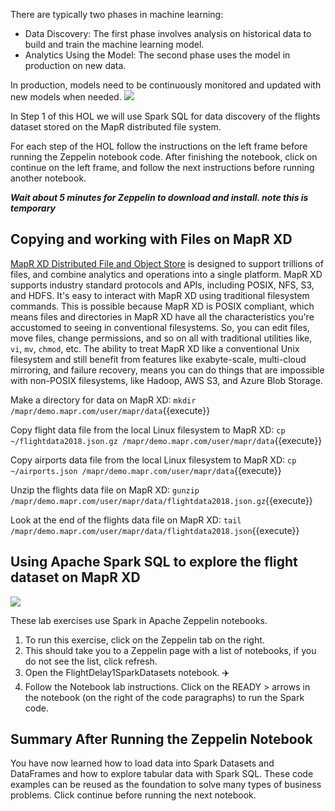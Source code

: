 
There are typically two phases in machine learning:
* Data Discovery: The first phase involves analysis on historical data to build and train the machine learning model.
* Analytics Using the Model: The second phase uses the model in production on new data.

In production, models need to be continuously monitored and updated with new models when needed.
<img src="https://github.com/mapr-demos/katacoda-scenarios/raw/master/spark_flight_delays/assets/TypicalMLphases.png?raw=true width=400 height=400">

In Step 1 of this HOL we will use Spark SQL for data discovery of the flights dataset stored on the MapR distributed file system. 

For each step of the HOL follow the instructions on the left frame before running the Zeppelin notebook code. After finishing the notebook, click on continue on the left frame, and follow the next instructions before running another notebook. 

***Wait about 5 minutes for Zeppelin to download and install. note this is temporary***

## Copying and working with Files on MapR XD
[MapR XD Distributed File and Object Store](https://mapr.com/products/mapr-xd/) is designed to support trillions of files, and combine analytics and operations into a single platform. MapR XD supports industry standard protocols and APIs, including POSIX, NFS, S3, and HDFS. It's easy to interact with MapR XD using traditional filesystem commands. This is possible because MapR XD is POSIX compliant, which means files and directories in MapR XD have all the characteristics you're accustomed to seeing in conventional filesystems. So, you can edit files, move files, change permissions, and so on all with traditional utilities like, `vi`, `mv`, `chmod`, etc. The ability to treat MapR XD like a conventional Unix filesystem and still benefit from features like exabyte-scale, multi-cloud mirroring, and failure recovery, means you can do things that are impossible with non-POSIX filesystems, like Hadoop, AWS S3, and Azure Blob Storage. 

Make a directory for data on MapR XD: `mkdir /mapr/demo.mapr.com/user/mapr/data`{{execute}}

Copy flight data file from the local Linux filesystem to MapR XD: `cp ~/flightdata2018.json.gz /mapr/demo.mapr.com/user/mapr/data`{{execute}}

Copy airports data file from the local Linux filesystem to MapR XD: `cp ~/airports.json /mapr/demo.mapr.com/user/mapr/data`{{execute}}

Unzip the flights data file on MapR XD:
`gunzip /mapr/demo.mapr.com/user/mapr/data/flightdata2018.json.gz`{{execute}}

Look at the end of the flights data file on MapR XD:
`tail /mapr/demo.mapr.com/user/mapr/data/flightdata2018.json`{{execute}}

## Using Apache Spark SQL to explore the flight dataset on MapR XD

<img src="https://github.com/mapr-demos/katacoda-scenarios/raw/master/spark_flight_delays/assets/LoadData-Frame.png?raw=true width=500 height=500 ">

These lab exercises use Spark in Apache Zeppelin notebooks.
1. To run this exercise, click on the Zeppelin tab on the right.
2. This should take you to a Zeppelin page with a list of notebooks, if you do not see the list, click refresh.
3. Open the FlightDelay1SparkDatasets notebook. ✈️
4. Follow the Notebook lab instructions. Click on the READY > arrows in the notebook (on the right of the code paragraphs) to run the Spark code. 

## Summary After Running the Zeppelin Notebook
You have now learned how to load data into Spark Datasets and DataFrames and how to explore tabular data with Spark SQL. These code examples can be reused as the foundation to solve many types of business problems. 
Click continue before running the next notebook.



